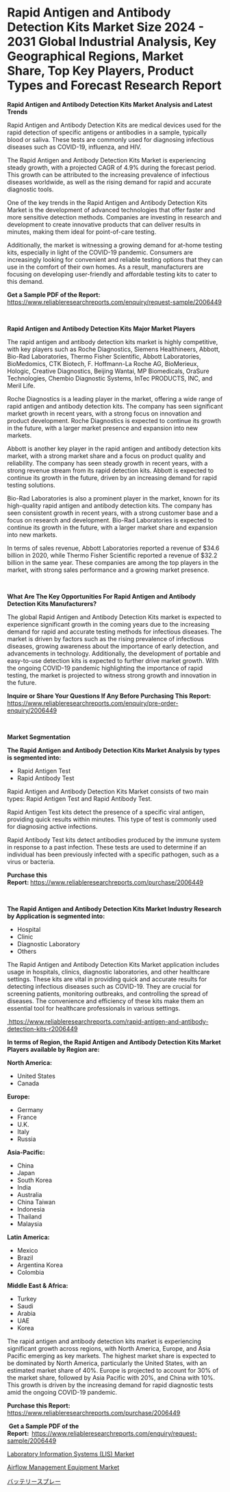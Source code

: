 <p><h1>Rapid Antigen and Antibody Detection Kits Market Size 2024 - 2031 Global Industrial Analysis, Key Geographical Regions, Market Share, Top Key Players, Product Types and Forecast Research Report</h1></p><p><strong>Rapid Antigen and Antibody Detection Kits Market Analysis and Latest Trends</strong></p>
<p><p>Rapid Antigen and Antibody Detection Kits are medical devices used for the rapid detection of specific antigens or antibodies in a sample, typically blood or saliva. These tests are commonly used for diagnosing infectious diseases such as COVID-19, influenza, and HIV. </p><p>The Rapid Antigen and Antibody Detection Kits Market is experiencing steady growth, with a projected CAGR of 4.9% during the forecast period. This growth can be attributed to the increasing prevalence of infectious diseases worldwide, as well as the rising demand for rapid and accurate diagnostic tools. </p><p>One of the key trends in the Rapid Antigen and Antibody Detection Kits Market is the development of advanced technologies that offer faster and more sensitive detection methods. Companies are investing in research and development to create innovative products that can deliver results in minutes, making them ideal for point-of-care testing. </p><p>Additionally, the market is witnessing a growing demand for at-home testing kits, especially in light of the COVID-19 pandemic. Consumers are increasingly looking for convenient and reliable testing options that they can use in the comfort of their own homes. As a result, manufacturers are focusing on developing user-friendly and affordable testing kits to cater to this demand.</p></p>
<p><strong>Get a Sample PDF of the Report:&nbsp;</strong> <a href="https://www.reliableresearchreports.com/enquiry/request-sample/2006449">https://www.reliableresearchreports.com/enquiry/request-sample/2006449</a></p>
<p>&nbsp;</p>
<p><strong>Rapid Antigen and Antibody Detection Kits Major Market Players</strong></p>
<p><p>The rapid antigen and antibody detection kits market is highly competitive, with key players such as Roche Diagnostics, Siemens Healthineers, Abbott, Bio-Rad Laboratories, Thermo Fisher Scientific, Abbott Laboratories, BioMedomics, CTK Biotech, F. Hoffmann-La Roche AG, BioMerieux, Hologic, Creative Diagnostics, Beijing Wantai, MP Biomedicals, OraSure Technologies, Chembio Diagnostic Systems, InTec PRODUCTS, INC, and Meril Life.</p><p>Roche Diagnostics is a leading player in the market, offering a wide range of rapid antigen and antibody detection kits. The company has seen significant market growth in recent years, with a strong focus on innovation and product development. Roche Diagnostics is expected to continue its growth in the future, with a larger market presence and expansion into new markets.</p><p>Abbott is another key player in the rapid antigen and antibody detection kits market, with a strong market share and a focus on product quality and reliability. The company has seen steady growth in recent years, with a strong revenue stream from its rapid detection kits. Abbott is expected to continue its growth in the future, driven by an increasing demand for rapid testing solutions.</p><p>Bio-Rad Laboratories is also a prominent player in the market, known for its high-quality rapid antigen and antibody detection kits. The company has seen consistent growth in recent years, with a strong customer base and a focus on research and development. Bio-Rad Laboratories is expected to continue its growth in the future, with a larger market share and expansion into new markets.</p><p>In terms of sales revenue, Abbott Laboratories reported a revenue of $34.6 billion in 2020, while Thermo Fisher Scientific reported a revenue of $32.2 billion in the same year. These companies are among the top players in the market, with strong sales performance and a growing market presence.</p></p>
<p>&nbsp;</p>
<p><strong>What Are The Key Opportunities For Rapid Antigen and Antibody Detection Kits Manufacturers?</strong></p>
<p><p>The global Rapid Antigen and Antibody Detection Kits market is expected to experience significant growth in the coming years due to the increasing demand for rapid and accurate testing methods for infectious diseases. The market is driven by factors such as the rising prevalence of infectious diseases, growing awareness about the importance of early detection, and advancements in technology. Additionally, the development of portable and easy-to-use detection kits is expected to further drive market growth. With the ongoing COVID-19 pandemic highlighting the importance of rapid testing, the market is projected to witness strong growth and innovation in the future.</p></p>
<p><strong>Inquire or Share Your Questions If Any Before Purchasing This Report:</strong> <a href="https://www.reliableresearchreports.com/enquiry/pre-order-enquiry/2006449">https://www.reliableresearchreports.com/enquiry/pre-order-enquiry/2006449</a></p>
<p>&nbsp;</p>
<p><strong>Market Segmentation</strong></p>
<p><strong>The Rapid Antigen and Antibody Detection Kits Market Analysis by types is segmented into:</strong></p>
<p><ul><li>Rapid Antigen Test</li><li>Rapid Antibody Test</li></ul></p>
<p><p>Rapid Antigen and Antibody Detection Kits Market consists of two main types: Rapid Antigen Test and Rapid Antibody Test. </p><p>Rapid Antigen Test kits detect the presence of a specific viral antigen, providing quick results within minutes. This type of test is commonly used for diagnosing active infections.</p><p>Rapid Antibody Test kits detect antibodies produced by the immune system in response to a past infection. These tests are used to determine if an individual has been previously infected with a specific pathogen, such as a virus or bacteria.</p></p>
<p><strong>Purchase this Report:&nbsp;</strong><a href="https://www.reliableresearchreports.com/purchase/2006449">https://www.reliableresearchreports.com/purchase/2006449</a></p>
<p>&nbsp;</p>
<p><strong>The Rapid Antigen and Antibody Detection Kits Market Industry Research by Application is segmented into:</strong></p>
<p><ul><li>Hospital</li><li>Clinic</li><li>Diagnostic Laboratory</li><li>Others</li></ul></p>
<p><p>The Rapid Antigen and Antibody Detection Kits Market application includes usage in hospitals, clinics, diagnostic laboratories, and other healthcare settings. These kits are vital in providing quick and accurate results for detecting infectious diseases such as COVID-19. They are crucial for screening patients, monitoring outbreaks, and controlling the spread of diseases. The convenience and efficiency of these kits make them an essential tool for healthcare professionals in various settings.</p></p>
<p><a href="https://www.reliableresearchreports.com/rapid-antigen-and-antibody-detection-kits-r2006449">&nbsp;https://www.reliableresearchreports.com/rapid-antigen-and-antibody-detection-kits-r2006449</a></p>
<p><strong>In terms of Region, the Rapid Antigen and Antibody Detection Kits Market Players available by Region are:</strong></p>
<p>
    <p> <strong> North America: </strong>
        <ul>
            <li>United States</li>
            <li>Canada</li>
        </ul>
        </p> 
    <p> <strong> Europe: </strong>
        <ul>
            <li>Germany</li>
            <li>France</li>
            <li>U.K.</li>
            <li>Italy</li>
            <li>Russia</li>
        </ul>
        </p> 
    <p> <strong> Asia-Pacific: </strong>
        <ul>
            <li>China</li>
            <li>Japan</li>
            <li>South Korea</li>
            <li>India</li>
            <li>Australia</li>
            <li>China Taiwan</li>
            <li>Indonesia</li>
            <li>Thailand</li>
            <li>Malaysia</li>
        </ul>
        </p> 
    <p> <strong> Latin America: </strong>
        <ul>
            <li>Mexico</li>
            <li>Brazil</li>
            <li>Argentina Korea</li>
            <li>Colombia</li>
        </ul>
        </p> 
    <p> <strong> Middle East & Africa: </strong>
        <ul>
            <li>Turkey</li>
            <li>Saudi</li>
            <li>Arabia</li>
            <li>UAE</li>
            <li>Korea</li>
        </ul>
    </p>
    </p>
<p><p>The rapid antigen and antibody detection kits market is experiencing significant growth across regions, with North America, Europe, and Asia Pacific emerging as key markets. The highest market share is expected to be dominated by North America, particularly the United States, with an estimated market share of 40%. Europe is projected to account for 30% of the market share, followed by Asia Pacific with 20%, and China with 10%. This growth is driven by the increasing demand for rapid diagnostic tests amid the ongoing COVID-19 pandemic.</p></p>
<p><strong>Purchase this Report: </strong><a href="https://www.reliableresearchreports.com/purchase/2006449">https://www.reliableresearchreports.com/purchase/2006449</a></p>
<p>&nbsp;<strong>Get a Sample PDF of the Report:&nbsp;&nbsp;</strong><a href="https://www.reliableresearchreports.com/enquiry/request-sample/2006449">https://www.reliableresearchreports.com/enquiry/request-sample/2006449</a></p>
<p><strong></strong></p>
<p><p><a href="https://github.com/kathiaseamanalvaradovlprc2h/Market-Research-Report-List-3/blob/main/laboratory-information-systems-lis-market.md">Laboratory Information Systems (LIS) Market</a></p><p><a href="https://github.com/wusalecollins540tpqoz/Market-Research-Report-List-3/blob/main/airflow-management-equipment-market.md">Airflow Management Equipment Market</a></p><p><a href="https://github.com/SimeonBode1/Market-Research-Report-List-1/blob/main/8224346170615.md">バッテリースプレー</a></p></p>